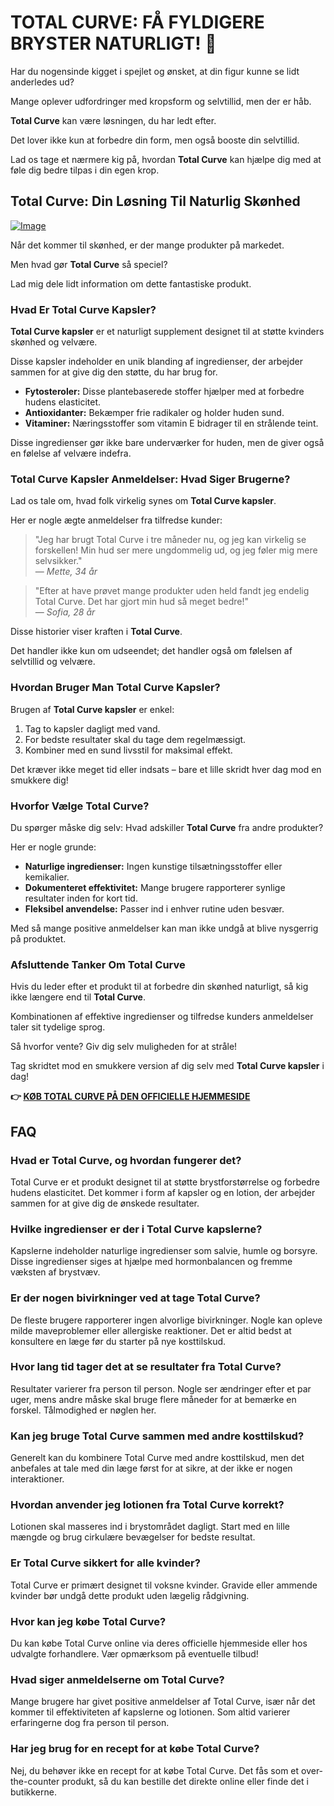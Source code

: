 # TOTAL CURVE: FÅ FYLDIGERE BRYSTER NATURLIGT! 💖

Har du nogensinde kigget i spejlet og ønsket, at din figur kunne se lidt anderledes ud? 

Mange oplever udfordringer med kropsform og selvtillid, men der er håb. 

**Total Curve** kan være løsningen, du har ledt efter. 

Det lover ikke kun at forbedre din form, men også booste din selvtillid. 

Lad os tage et nærmere kig på, hvordan **Total Curve** kan hjælpe dig med at føle dig bedre tilpas i din egen krop.

## Total Curve: Din Løsning Til Naturlig Skønhed

[![Image](https://www2.sellhealth.com/97/totalcurve_icon001_450x600.gif)](https://gchaffi.com/drDuoPYT)

Når det kommer til skønhed, er der mange produkter på markedet. 

Men hvad gør **Total Curve** så speciel? 

Lad mig dele lidt information om dette fantastiske produkt.

### Hvad Er Total Curve Kapsler?

**Total Curve kapsler** er et naturligt supplement designet til at støtte kvinders skønhed og velvære. 

Disse kapsler indeholder en unik blanding af ingredienser, der arbejder sammen for at give dig den støtte, du har brug for.

- **Fytosteroler:** Disse plantebaserede stoffer hjælper med at forbedre hudens elasticitet.
- **Antioxidanter:** Bekæmper frie radikaler og holder huden sund.
- **Vitaminer:** Næringsstoffer som vitamin E bidrager til en strålende teint.

Disse ingredienser gør ikke bare underværker for huden, men de giver også en følelse af velvære indefra. 

### Total Curve Kapsler Anmeldelser: Hvad Siger Brugerne?

Lad os tale om, hvad folk virkelig synes om **Total Curve kapsler**. 

Her er nogle ægte anmeldelser fra tilfredse kunder:

> "Jeg har brugt Total Curve i tre måneder nu, og jeg kan virkelig se forskellen! Min hud ser mere ungdommelig ud, og jeg føler mig mere selvsikker."  
> — *Mette, 34 år*

> "Efter at have prøvet mange produkter uden held fandt jeg endelig Total Curve. Det har gjort min hud så meget bedre!"  
> — *Sofia, 28 år*

Disse historier viser kraften i **Total Curve**. 

Det handler ikke kun om udseendet; det handler også om følelsen af selvtillid og velvære.

### Hvordan Bruger Man Total Curve Kapsler?

Brugen af **Total Curve kapsler** er enkel:

1. Tag to kapsler dagligt med vand.
2. For bedste resultater skal du tage dem regelmæssigt.
3. Kombiner med en sund livsstil for maksimal effekt.

Det kræver ikke meget tid eller indsats – bare et lille skridt hver dag mod en smukkere dig!

### Hvorfor Vælge Total Curve?

Du spørger måske dig selv: Hvad adskiller **Total Curve** fra andre produkter? 

Her er nogle grunde:

- **Naturlige ingredienser:** Ingen kunstige tilsætningsstoffer eller kemikalier.
- **Dokumenteret effektivitet:** Mange brugere rapporterer synlige resultater inden for kort tid.
- **Fleksibel anvendelse:** Passer ind i enhver rutine uden besvær.

Med så mange positive anmeldelser kan man ikke undgå at blive nysgerrig på produktet.

### Afsluttende Tanker Om Total Curve

Hvis du leder efter et produkt til at forbedre din skønhed naturligt, så kig ikke længere end til **Total Curve**. 

Kombinationen af effektive ingredienser og tilfredse kunders anmeldelser taler sit tydelige sprog.

Så hvorfor vente? Giv dig selv muligheden for at stråle!

Tag skridtet mod en smukkere version af dig selv med **Total Curve kapsler** i dag!



**👉 [KØB TOTAL CURVE PÅ DEN OFFICIELLE HJEMMESIDE](https://gchaffi.com/drDuoPYT)**

## FAQ

### Hvad er Total Curve, og hvordan fungerer det?
Total Curve er et produkt designet til at støtte brystforstørrelse og forbedre hudens elasticitet. Det kommer i form af kapsler og en lotion, der arbejder sammen for at give dig de ønskede resultater. 

### Hvilke ingredienser er der i Total Curve kapslerne?
Kapslerne indeholder naturlige ingredienser som salvie, humle og borsyre. Disse ingredienser siges at hjælpe med hormonbalancen og fremme væksten af brystvæv.

### Er der nogen bivirkninger ved at tage Total Curve?
De fleste brugere rapporterer ingen alvorlige bivirkninger. Nogle kan opleve milde maveproblemer eller allergiske reaktioner. Det er altid bedst at konsultere en læge før du starter på nye kosttilskud.

### Hvor lang tid tager det at se resultater fra Total Curve?
Resultater varierer fra person til person. Nogle ser ændringer efter et par uger, mens andre måske skal bruge flere måneder for at bemærke en forskel. Tålmodighed er nøglen her.

### Kan jeg bruge Total Curve sammen med andre kosttilskud?
Generelt kan du kombinere Total Curve med andre kosttilskud, men det anbefales at tale med din læge først for at sikre, at der ikke er nogen interaktioner.

### Hvordan anvender jeg lotionen fra Total Curve korrekt?
Lotionen skal masseres ind i brystområdet dagligt. Start med en lille mængde og brug cirkulære bevægelser for bedste resultat.

### Er Total Curve sikkert for alle kvinder?
Total Curve er primært designet til voksne kvinder. Gravide eller ammende kvinder bør undgå dette produkt uden lægelig rådgivning.

### Hvor kan jeg købe Total Curve?
Du kan købe Total Curve online via deres officielle hjemmeside eller hos udvalgte forhandlere. Vær opmærksom på eventuelle tilbud!

### Hvad siger anmeldelserne om Total Curve?
Mange brugere har givet positive anmeldelser af Total Curve, især når det kommer til effektiviteten af kapslerne og lotionen. Som altid varierer erfaringerne dog fra person til person.

### Har jeg brug for en recept for at købe Total Curve?
Nej, du behøver ikke en recept for at købe Total Curve. Det fås som et over-the-counter produkt, så du kan bestille det direkte online eller finde det i butikkerne.
